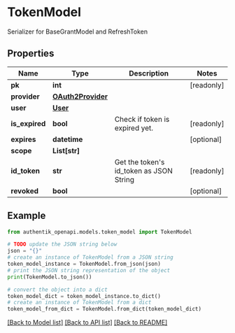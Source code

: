 # TokenModel

Serializer for BaseGrantModel and RefreshToken

## Properties

Name | Type | Description | Notes
------------ | ------------- | ------------- | -------------
**pk** | **int** |  | [readonly] 
**provider** | [**OAuth2Provider**](OAuth2Provider.md) |  | 
**user** | [**User**](User.md) |  | 
**is_expired** | **bool** | Check if token is expired yet. | [readonly] 
**expires** | **datetime** |  | [optional] 
**scope** | **List[str]** |  | 
**id_token** | **str** | Get the token&#39;s id_token as JSON String | [readonly] 
**revoked** | **bool** |  | [optional] 

## Example

```python
from authentik_openapi.models.token_model import TokenModel

# TODO update the JSON string below
json = "{}"
# create an instance of TokenModel from a JSON string
token_model_instance = TokenModel.from_json(json)
# print the JSON string representation of the object
print(TokenModel.to_json())

# convert the object into a dict
token_model_dict = token_model_instance.to_dict()
# create an instance of TokenModel from a dict
token_model_from_dict = TokenModel.from_dict(token_model_dict)
```
[[Back to Model list]](../README.md#documentation-for-models) [[Back to API list]](../README.md#documentation-for-api-endpoints) [[Back to README]](../README.md)


